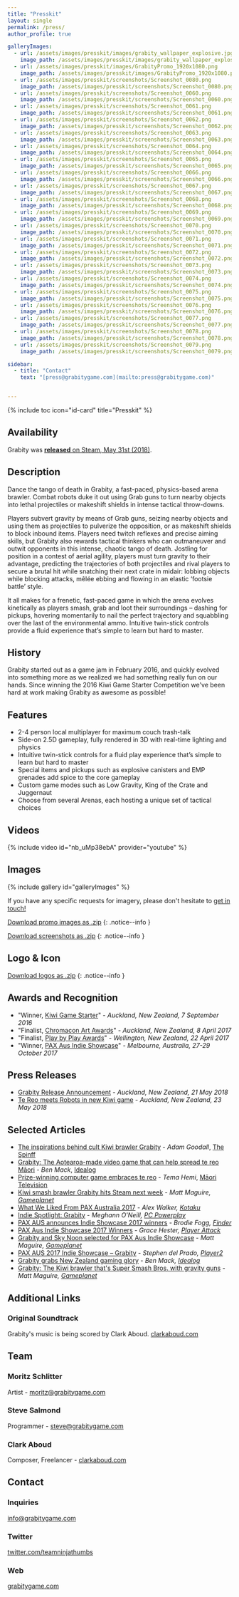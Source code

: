 ```yaml
---
title: "Presskit"
layout: single
permalink: /press/
author_profile: true

galleryImages:
  - url: /assets/images/presskit/images/grabity_wallpaper_explosive.jpg
    image_path: /assets/images/presskit/images/grabity_wallpaper_explosive.jpg
  - url: /assets/images/presskit/images/GrabityPromo_1920x1080.png
    image_path: /assets/images/presskit/images/GrabityPromo_1920x1080.png
  - url: /assets/images/presskit/screenshots/Screenshot_0080.png
    image_path: /assets/images/presskit/screenshots/Screenshot_0080.png
  - url: /assets/images/presskit/screenshots/Screenshot_0060.png
    image_path: /assets/images/presskit/screenshots/Screenshot_0060.png
  - url: /assets/images/presskit/screenshots/Screenshot_0061.png
    image_path: /assets/images/presskit/screenshots/Screenshot_0061.png
  - url: /assets/images/presskit/screenshots/Screenshot_0062.png
    image_path: /assets/images/presskit/screenshots/Screenshot_0062.png
  - url: /assets/images/presskit/screenshots/Screenshot_0063.png
    image_path: /assets/images/presskit/screenshots/Screenshot_0063.png
  - url: /assets/images/presskit/screenshots/Screenshot_0064.png
    image_path: /assets/images/presskit/screenshots/Screenshot_0064.png
  - url: /assets/images/presskit/screenshots/Screenshot_0065.png
    image_path: /assets/images/presskit/screenshots/Screenshot_0065.png
  - url: /assets/images/presskit/screenshots/Screenshot_0066.png
    image_path: /assets/images/presskit/screenshots/Screenshot_0066.png
  - url: /assets/images/presskit/screenshots/Screenshot_0067.png
    image_path: /assets/images/presskit/screenshots/Screenshot_0067.png
  - url: /assets/images/presskit/screenshots/Screenshot_0068.png
    image_path: /assets/images/presskit/screenshots/Screenshot_0068.png
  - url: /assets/images/presskit/screenshots/Screenshot_0069.png
    image_path: /assets/images/presskit/screenshots/Screenshot_0069.png
  - url: /assets/images/presskit/screenshots/Screenshot_0070.png
    image_path: /assets/images/presskit/screenshots/Screenshot_0070.png
  - url: /assets/images/presskit/screenshots/Screenshot_0071.png
    image_path: /assets/images/presskit/screenshots/Screenshot_0071.png
  - url: /assets/images/presskit/screenshots/Screenshot_0072.png
    image_path: /assets/images/presskit/screenshots/Screenshot_0072.png
  - url: /assets/images/presskit/screenshots/Screenshot_0073.png
    image_path: /assets/images/presskit/screenshots/Screenshot_0073.png
  - url: /assets/images/presskit/screenshots/Screenshot_0074.png
    image_path: /assets/images/presskit/screenshots/Screenshot_0074.png
  - url: /assets/images/presskit/screenshots/Screenshot_0075.png
    image_path: /assets/images/presskit/screenshots/Screenshot_0075.png
  - url: /assets/images/presskit/screenshots/Screenshot_0076.png
    image_path: /assets/images/presskit/screenshots/Screenshot_0076.png
  - url: /assets/images/presskit/screenshots/Screenshot_0077.png
    image_path: /assets/images/presskit/screenshots/Screenshot_0077.png
  - url: /assets/images/presskit/screenshots/Screenshot_0078.png
    image_path: /assets/images/presskit/screenshots/Screenshot_0078.png
  - url: /assets/images/presskit/screenshots/Screenshot_0079.png
    image_path: /assets/images/presskit/screenshots/Screenshot_0079.png

sidebar:
  - title: "Contact"
    text: "[press@grabitygame.com](mailto:press@grabitygame.com)"


---
```


{% include toc icon="id-card"  title="Presskit" %}


## Availability

Grabity was [**released** on Steam, May 31st (2018)](http://store.steampowered.com/app/652810/Grabity/).


## Description

Dance the tango of death in Grabity, a fast-paced, physics-based arena brawler. Combat robots duke it out using Grab guns to turn nearby objects into lethal projectiles or makeshift shields in intense tactical throw-downs.

Players subvert gravity by means of Grab guns, seizing nearby objects and using them as projectiles to pulverize the opposition, or as makeshift shields to block inbound items. Players need twitch reflexes and precise aiming skills, but Grabity also rewards tactical thinkers who can outmaneuver and outwit opponents in this intense, chaotic tango of death. Jostling for position in a contest of aerial agility, players must turn gravity to their advantage, predicting the trajectories of both projectiles and rival players to secure a brutal hit while snatching their next crate in midair: lobbing objects while blocking attacks, mêlée ebbing and flowing in an elastic ‘footsie battle’ style.

It all makes for a frenetic, fast-paced game in which the arena evolves kinetically as players smash, grab and loot their surroundings – dashing for pickups, hovering momentarily to nail the perfect trajectory and squabbling over the last of the environmental ammo. Intuitive twin-stick controls provide a fluid experience that’s simple to learn but hard to master.


## History

Grabity started out as a game jam in February 2016, and quickly evolved into something more as we realized we had something really fun on our hands.  Since winning the 2016 Kiwi Game Starter Competition we've been hard at work making Grabity as awesome as possible!


## Features

- 2-4 person local multiplayer for maximum couch trash-talk
- Side-on 2.5D gameplay, fully rendered in 3D with real-time lighting and physics
- Intuitive twin-stick controls for a fluid play experience that’s simple to learn but hard to master
- Special items and pickups such as explosive canisters and EMP grenades add spice to the core gameplay
- Custom game modes such as Low Gravity, King of the Crate and Juggernaut
- Choose from several Arenas, each hosting a unique set of tactical choices

## Videos

{% include video id="nb_uMp38ebA" provider="youtube" %}


## Images

{% include gallery id="galleryImages" %}

If you have any specific requests for imagery, please don't hesitate to [get in touch!](mailto:info@grabitygame.com)

[Download promo images as .zip](/assets/images/presskit/images.zip)
{: .notice--info }

[Download screenshots as .zip](/assets/images/presskit/screenshots.zip)
{: .notice--info }


## Logo & Icon

[Download logos as .zip](/assets/images/presskit/logos.zip)
{: .notice--info }


## Awards and Recognition

- "Winner, [Kiwi Game Starter](http://nzgda.com/news/kiwi-game-starter-2016/)" - *Auckland, New Zealand, 7 September 2016*
- "Finalist, [Chromacon Art Awards](http://www.chromacon.co.nz/art-awards/)" - *Auckland, New Zealand, 8 April 2017*
- "Finalist, [Play by Play Awards](http://www.playbyplay.co.nz/awards/)" - *Wellington, New Zealand, 22 April 2017*
- "Winner, [PAX Aus Indie Showcase](http://aus.paxsite.com/indie/2017/08#grabity)" - *Melbourne, Australia, 27-29 October 2017*

## Press Releases

- [Grabity Release Announcement](https://www.grabitygame.com/news/release-announcement/) - *Auckland, New Zealand, 21 May 2018*
- [Te Reo meets Robots in new Kiwi game](https://www.grabitygame.com/news/te-reo/) - *Auckland, New Zealand, 23 May 2018*

## Selected Articles

- [The inspirations behind cult Kiwi brawler Grabity](https://thespinoff.co.nz/games/05-07-2018/the-inspirations-behind-cult-kiwi-brawler-grabity/) - *Adam Goodall*, [The Spinff](https://thespinoff.co.nz)
- [Grabity: The Aotearoa-made video game that can help spread te reo Māori](https://idealog.co.nz/tech/2018/06/grabity-aotearoa-made-video-game-can-help-spread-te-reo-maori) - *Ben Mack*, [Idealog](https://idealog.co.nz)
- [Prize-winning computer game embraces te reo](http://www.maoritelevision.com/news/regional/prize-winning-computer-game-embraces-te-reo) - *Tema Hemi*, [Māori Television](http://www.maoritelevision.com)
- [Kiwi smash brawler Grabity hits Steam next week](https://www.gameplanet.co.nz/news/g5b04f02fe9665/) - *Matt Maguire, [Gameplanet](https://www.gameplanet.co.nz/)*
- [What We Liked From PAX Australia 2017](https://www.kotaku.com.au/2017/10/what-we-liked-from-pax-australia-2017/) - *Alex Walker, [Kotaku](https://www.kotaku.com.au/)*
- [Indie Spotlight: Grabity](https://www.pcpowerplay.com.au/feature/indie-spotlight-grabity,478195) - *Meghann O'Neill, [PC Powerplay](https://www.pcpowerplay.com.au/)*
- [PAX AUS announces Indie Showcase 2017 winners](https://www.finder.com.au/pax-aus-indie-show-case-2017-winners) - *Brodie Fogg, [Finder](https://www.finder.com.au/)*
- [PAX Aus Indie Showcase 2017 Winners](https://www.playerattack.com/news/2017/08/17/94077/pax-aus-indie-showcase-2017-winners/) - *Grace Hester, [Player Attack](https://www.playerattack.com)*
- [Grabity and Sky Noon selected for PAX Aus Indie Showcase](https://www.gameplanet.co.nz/news/g5993ac0b87f54/Grabity-and-Sky-Noon-selected-for-PAX-Aus-Indie-Showcase/) - *Matt Maguire, [Gameplanet](https://www.gameplanet.co.nz/)*
- [PAX AUS 2017 Indie Showcase – Grabity](https://player2.net.au/2017/10/pax-aus-2017-indie-showcase-grabity/) - *Stephen del Prado, [Player2](https://player2.net.au/)*
- [Grabity grabs New Zealand gaming glory](http://idealog.co.nz/venture/2016/09/grabity-grabs-nz-gaming-glory-world-domination-next) - *Ben Mack, [Idealog](http://idealog.co.nz)*
- [Grabity: The Kiwi brawler that's Super Smash Bros. with gravity guns](https://www.gameplanet.co.nz/features/g595b17c7aa71c/Grabity-The-Kiwi-brawler-thats-Super-Smash-Bros.-with-gravity-guns/) - *Matt Maguire, [Gameplanet](https://www.gameplanet.co.nz/)*

## Additional Links

### Original Soundtrack
Grabity's music is being scored by Clark Aboud.  [clarkaboud.com](http://clarkaboud.com)


## Team

### Moritz Schlitter
Artist - [moritz@grabitygame.com](mailto:moritz@grabitygame.com)

### Steve Salmond
Programmer - [steve@grabitygame.com](mailto:steve@grabitygame.com)

### Clark Aboud
Composer, Freelancer - [clarkaboud.com](http://clarkaboud.com)


## Contact

### Inquiries
[info@grabitygame.com](mailto:info@grabitygame.com)

### Twitter
[twitter.com/teamninjathumbs](http://twitter.com/teamninjathumbs)

### Web
[grabitygame.com](https://grabitygame.com)
